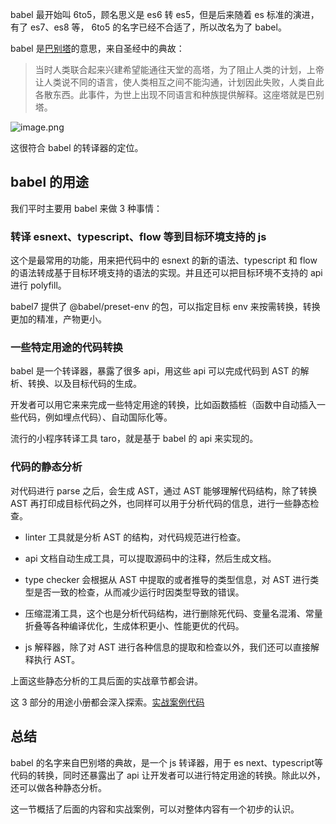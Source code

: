 babel 最开始叫 6to5，顾名思义是 es6 转 es5，但是后来随着 es 标准的演进，有了 es7、es8 等， 6to5 的名字已经不合适了，所以改名为了 babel。

babel 是[巴别塔](https://baike.baidu.com/item/%E5%B7%B4%E5%88%AB%E5%A1%94/67557?fr=aladdin "https://baike.baidu.com/item/%E5%B7%B4%E5%88%AB%E5%A1%94/67557?fr=aladdin")的意思，来自圣经中的典故：

> 当时人类联合起来兴建希望能通往天堂的高塔，为了阻止人类的计划，上帝让人类说不同的语言，使人类相互之间不能沟通，计划因此失败，人类自此各散东西。此事件，为世上出现不同语言和种族提供解释。这座塔就是巴别塔。

![image.png](https://p1-juejin.byteimg.com/tos-cn-i-k3u1fbpfcp/17e20660a6ad417ba53b2676824a0e39~tplv-k3u1fbpfcp-jj-mark:1600:0:0:0:q75.image#?w=348&h=482&s=317013&e=png&b=90837a)

这很符合 babel 的转译器的定位。

babel 的用途
---------

我们平时主要用 babel 来做 3 种事情：

### 转译 esnext、typescript、flow 等到目标环境支持的 js

这个是最常用的功能，用来把代码中的 esnext 的新的语法、typescript 和 flow 的语法转成基于目标环境支持的语法的实现。并且还可以把目标环境不支持的 api 进行 polyfill。

babel7 提供了 @babel/preset-env 的包，可以指定目标 env 来按需转换，转换更加的精准，产物更小。

### 一些特定用途的代码转换

babel 是一个转译器，暴露了很多 api，用这些 api 可以完成代码到 AST 的解析、转换、以及目标代码的生成。

开发者可以用它来来完成一些特定用途的转换，比如函数插桩（函数中自动插入一些代码，例如埋点代码）、自动国际化等。

流行的小程序转译工具 taro，就是基于 babel 的 api 来实现的。

### 代码的静态分析

对代码进行 parse 之后，会生成 AST，通过 AST 能够理解代码结构，除了转换 AST 再打印成目标代码之外，也同样可以用于分析代码的信息，进行一些静态检查。

*   linter 工具就是分析 AST 的结构，对代码规范进行检查。
    
*   api 文档自动生成工具，可以提取源码中的注释，然后生成文档。
    
*   type checker 会根据从 AST 中提取的或者推导的类型信息，对 AST 进行类型是否一致的检查，从而减少运行时因类型导致的错误。
    
*   压缩混淆工具，这个也是分析代码结构，进行删除死代码、变量名混淆、常量折叠等各种编译优化，生成体积更小、性能更优的代码。
    
*   js 解释器，除了对 AST 进行各种信息的提取和检查以外，我们还可以直接解释执行 AST。
    

上面这些静态分析的工具后面的实战章节都会讲。

这 3 部分的用途小册都会深入探索。[实战案例代码](https://github.com/QuarkGluonPlasma/babel-plugin-exercize "https://github.com/QuarkGluonPlasma/babel-plugin-exercize")

总结
--

babel 的名字来自巴别塔的典故，是一个 js 转译器，用于 es next、typescript等代码的转换，同时还暴露出了 api 让开发者可以进行特定用途的转换。除此以外，还可以做各种静态分析。

这一节概括了后面的内容和实战案例，可以对整体内容有一个初步的认识。